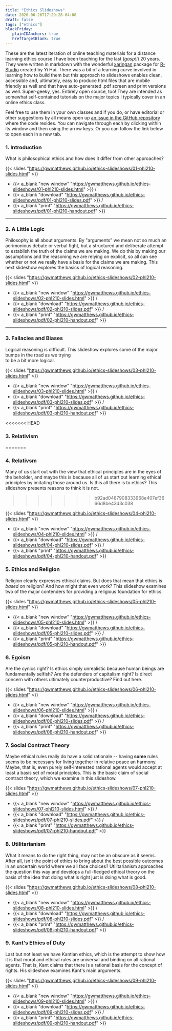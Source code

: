 ```yaml
---
title: "Ethics Slideshows"
date: 2020-06-26T17:29:28-04:00
draft: false
tags: ["ethics"]
blackFriday: 
   plainIDAnchors: true
   hrefTargetBlank: true
---
```


These are the latest iteration of online teaching materials for a distance learning ethics course I have been teaching for the last (*gasp!!*) 20 years. <!--more--> They were written in markdown with the wonderful [xaringan](https://github.com/yihui/xaringan) package for [R-Studio](https://rstudio.com/) created by Yi Hui. There was a bit of a learning curve involved in learning how to build them but this approach to slideshows enables clean, accessible and, ultimately, easy to produce html files that are mobile friendly as well and that have auto-generated .pdf screen and print versions as well. Super-geeky, yes. Entirely open source, too! They are intended as somewhat self-contained tutorials on the major topics I typically cover in an online ethics class. 

Feel free to use them in your own classes and if you do, or have editorial or other suggestions by all means open up [an issue in the GitHub repository](https://github.com/gwmatthews/ethics-slideshows/issues) where the code resides. You can navigate through each by clicking within its window and then using the arrow keys. Or you can follow the link below to open each in a new tab.

### 1. Introduction

What is philosophical ethics and how does it differ from other approaches? 

{{< slides "https://gwmatthews.github.io/ethics-slideshows/01-phl210-slides.html"  >}}


- {{< a_blank  "new window" "https://gwmatthews.github.io/ethics-slideshows/01-phl210-slides.html"  >}} /
- {{< a_blank  "download" "https://gwmatthews.github.io/ethics-slideshows/pdf/01-phl210-slides.pdf"  >}} /
- {{< a_blank  "print" "https://gwmatthews.github.io/ethics-slideshows/pdf/01-phl210-handout.pdf"  >}}

***


### 2. A Little Logic

Philosophy is all about arguments. By "arguments" we mean not so much an acrimonious debate or verbal fight, but a structured and deliberate attempt to establish the truth of the claims we are making. We do this by making our assumptions and the reasoning we are relying on explicit, so all can see whether or not we really have a basis for the claims we are making. This next slideshow explores the basics of logical reasoning.


{{< slides "https://gwmatthews.github.io/ethics-slideshows/02-phl210-slides.html"  >}}


- {{< a_blank  "new window" "https://gwmatthews.github.io/ethics-slideshows/02-phl210-slides.html"  >}} /
- {{< a_blank  "download" "https://gwmatthews.github.io/ethics-slideshows/pdf/02-phl210-slides.pdf"  >}} /
- {{< a_blank  "print" "https://gwmatthews.github.io/ethics-slideshows/pdf/02-phl210-handout.pdf"  >}}


***


### 3. Fallacies and Biases

Logical reasoning is difficult. This slideshow explores some of the major bumps in the road as we trying  
to be a bit more logical.

{{< slides "https://gwmatthews.github.io/ethics-slideshows/03-phl210-slides.html"  >}}


- {{< a_blank  "new window" "https://gwmatthews.github.io/ethics-slideshows/03-phl210-slides.html"  >}} /
- {{< a_blank  "download" "https://gwmatthews.github.io/ethics-slideshows/pdf/03-phl210-slides.pdf"  >}} /
- {{< a_blank  "print" "https://gwmatthews.github.io/ethics-slideshows/pdf/03-phl210-handout.pdf"  >}}


<<<<<<< HEAD
### 3. Relativism
=======
### 4. Relativsm

Many of us start out with the view that ethical principles are in the eyes of the beholder, and maybe this is because all of us start out learning ethical principles by imitating those around us. Is this all there is to ethics? This slideshow presents reasons to think it is not.
>>>>>>> b92ad0487908333968e407ef3666d8be43d3c038


{{< slides "https://gwmatthews.github.io/ethics-slideshows/04-phl210-slides.html"  >}}


- {{< a_blank  "new window" "https://gwmatthews.github.io/ethics-slideshows/04-phl210-slides.html"  >}} / 
- {{< a_blank  "download" "https://gwmatthews.github.io/ethics-slideshows/pdf/04-phl210-slides.pdf"  >}} / 
- {{< a_blank  "print" "https://gwmatthews.github.io/ethics-slideshows/pdf/04-phl210-handout.pdf"  >}}


### 5. Ethics and Religion

Religion clearly expresses ethical claims. But does that mean that ethics is *based* on religion? And how might that even work? This slideshow examines two of the major contenders for providing a religious foundation for ethics.

{{< slides "https://gwmatthews.github.io/ethics-slideshows/05-phl210-slides.html"  >}}


- {{< a_blank  "new window" "https://gwmatthews.github.io/ethics-slideshows/05-phl210-slides.html"  >}} / 
- {{< a_blank  "download" "https://gwmatthews.github.io/ethics-slideshows/pdf/05-phl210-slides.pdf"  >}} / 
- {{< a_blank  "print" "https://gwmatthews.github.io/ethics-slideshows/pdf/05-phl210-handout.pdf"  >}}

### 6. Egoism

Are the cynics right? Is ethics simply unrealistic because human beings are fundamentally selfish? Are the defenders of capitalism right? Is direct concern with others ultimately counterproductive? Find out here.

{{< slides "https://gwmatthews.github.io/ethics-slideshows/06-phl210-slides.html"  >}}


- {{< a_blank  "new window" "https://gwmatthews.github.io/ethics-slideshows/06-phl210-slides.html"  >}} / 
- {{< a_blank  "download" "https://gwmatthews.github.io/ethics-slideshows/pdf/06-phl210-slides.pdf"  >}} / 
- {{< a_blank  "print" "https://gwmatthews.github.io/ethics-slideshows/pdf/06-phl210-handout.pdf"  >}}

### 7. Social Contract Theory

Maybe ethical rules really do have a solid rationale -- having **some** rules seems to be necessary for living together in relative peace an harmony. Maybe, that is, even purely self-interested rational agents would accept at least a basis set of moral principles. This is the basic claim of social contract theory, which we examine in this slideshow.

{{< slides "https://gwmatthews.github.io/ethics-slideshows/07-phl210-slides.html"  >}}


- {{< a_blank  "new window" "https://gwmatthews.github.io/ethics-slideshows/07-phl210-slides.html"  >}} / 
- {{< a_blank  "download" "https://gwmatthews.github.io/ethics-slideshows/pdf/07-phl210-slides.pdf"  >}} / 
- {{< a_blank  "print" "https://gwmatthews.github.io/ethics-slideshows/pdf/07-phl210-handout.pdf"  >}}


### 8. Utilitarianism

What it means to do the right thing, may not be an obscure as it seems. After all, isn't the point of ethics to bring about the best possible outcomes in an uncertain world where we all face choices? Utilitarianism approaches the question this way and develops a full-fledged ethical theory on the basis of the idea that doing what is right just is doing what is good.

{{< slides "https://gwmatthews.github.io/ethics-slideshows/08-phl210-slides.html"  >}}


- {{< a_blank  "new window" "https://gwmatthews.github.io/ethics-slideshows/08-phl210-slides.html"  >}} / 
- {{< a_blank  "download" "https://gwmatthews.github.io/ethics-slideshows/pdf/08-phl210-slides.pdf"  >}} / 
- {{< a_blank  "print" "https://gwmatthews.github.io/ethics-slideshows/pdf/08-phl210-handout.pdf"  >}}

### 9. Kant's Ethics of Duty

Last but not least we have Kantian ethics, which is the attempt to show how it is that moral and ethical rules are universal and binding on all rational agents. That is, Kant claims that there is a rational basis for the concept of rights. His slideshow examines Kant's main arguments.

{{< slides "https://gwmatthews.github.io/ethics-slideshows/09-phl210-slides.html"  >}}


- {{< a_blank  "new window" "https://gwmatthews.github.io/ethics-slideshows/09-phl210-slides.html"  >}} / 
- {{< a_blank  "download" "https://gwmatthews.github.io/ethics-slideshows/pdf/09-phl210-slides.pdf"  >}} / 
- {{< a_blank  "print" "https://gwmatthews.github.io/ethics-slideshows/pdf/09-phl210-handout.pdf"  >}}

